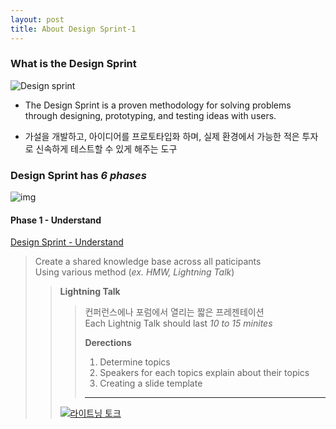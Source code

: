 ```yaml
---
layout: post
title: About Design Sprint-1
---
```


### What is the Design Sprint  
![Design sprint](https://www.gv.com/sprint/img/sprint-diagram.png)
- The Design Sprint is a proven methodology for solving problems through designing, prototyping, and testing ideas with users.

- 가설을 개발하고, 아이디어를 프로토타입화 하며, 실제 환경에서 가능한 적은 투자로 신속하게 테스트할 수 있게 해주는 도구


### Design Sprint has ***6 phases***

![img](https://designsprintkit.withgoogle.com/assets/img/sprint-framework-with-methods.png)



#### Phase 1 - Understand

[Design Sprint - Understand](https://designsprintkit.withgoogle.com/methodology/phase1-understand)

>  Create a shared knowledge base across all paticipants  
>  Using various method (*ex. HMW, Lightning Talk*)  
>>  **Lightning Talk**  
>>>  컨퍼런스에나 포럼에서 열리는 짧은 프레젠테이션  
>>>  Each Lightnig Talk should last *10 to 15 minites*
>>> 
>>>  **Derections**
>>>  1. Determine topics
>>>  2.  Speakers for each topics explain about their topics
>>>  3. Creating a slide template  
>>>  ---
>>   
>> [![라이트닝 토크](http://img.youtube.com/vi/aJXoX-Oaq8k/0.jpg)](https://youtu.be/aJXoX-Oaq8k?t=0s)














